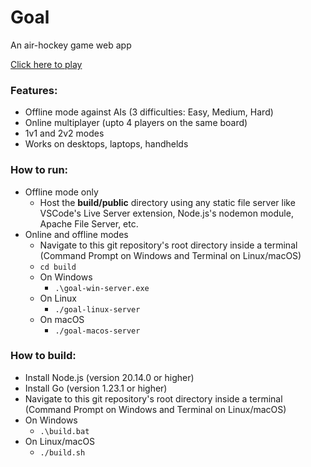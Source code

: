 # Goal

An air-hockey game web app

[Click here to play](https://goal-pb1a.onrender.com/)

### Features:
- Offline mode against AIs (3 difficulties: Easy, Medium, Hard)
- Online multiplayer (upto 4 players on the same board)
- 1v1 and 2v2 modes
- Works on desktops, laptops, handhelds

### How to run:
- Offline mode only
    - Host the **build/public** directory using any static file server like VSCode's Live Server extension, Node.js's nodemon module, Apache File Server, etc.
- Online and offline modes
    - Navigate to this git repository's root directory inside a terminal (Command Prompt on Windows and Terminal on Linux/macOS)
    - `cd build`
    - On Windows
        - `.\goal-win-server.exe`
    - On Linux
        - `./goal-linux-server`
    - On macOS
        - `./goal-macos-server`

### How to build:
- Install Node.js (version 20.14.0 or higher)
- Install Go (version 1.23.1 or higher)
- Navigate to this git repository's root directory inside a terminal (Command Prompt on Windows and Terminal on Linux/macOS)
- On Windows
    - `.\build.bat`
- On Linux/macOS
    - `./build.sh`
